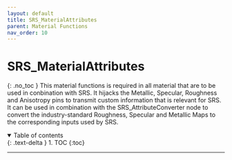 ```yaml
---
layout: default
title: SRS_MaterialAttributes
parent: Material Functions
nav_order: 10
---
```


# SRS_MaterialAttributes
{: .no_toc }
This material functions is required in all material that are to be used in conbination with SRS. It hijacks the Metallic, Specular, Roughness and Anisotropy pins to transmit custom information that is relevant for SRS. It can be used in combination with the SRS_AttributeConverter node to convert the industry-standard Roughness, Specular and Metallic Maps to the corresponding inputs used by SRS.

<details open markdown="block">
  <summary>
    Table of contents
  </summary>
  {: .text-delta }
1. TOC
{:toc}
</details>

---
